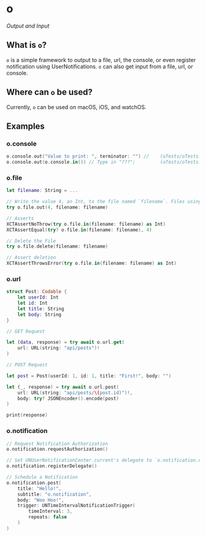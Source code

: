 # o

*Output and Input*

## What is `o`?

`o` is a simple framework to output to a file, url, the console, or even register notification using UserNotifications. `o` can also get input from a file, url, or console.

## Where can `o` be used?

Currently, `o` can be used on macOS, iOS, and watchOS. 

## Examples

### o.console
```swift
o.console.out("Value to print: ", terminator: "") //    (oTests/oTests.swift@7) [testExample()]: Value to print:
o.console.out(o.console.in()) // Type in "???";         (oTests/oTests.swift@8) [testExample()]: Optional("???")
```

### o.file
```swift
let filename: String = ...

// Write the value 4, an Int, to the file named `filename`. Files using o.file are base64Encoded.
try o.file.out(4, filename: filename)

// Asserts
XCTAssertNoThrow(try o.file.in(filename: filename) as Int)
XCTAssertEqual(try? o.file.in(filename: filename), 4)

// Delete the File
try o.file.delete(filename: filename)

// Assert deletion
XCTAssertThrowsError(try o.file.in(filename: filename) as Int)
```

### o.url
```swift
struct Post: Codable {
    let userId: Int
    let id: Int
    let title: String
    let body: String
}

// GET Request

let (data, response) = try await o.url.get(
    url: URL(string: "api/posts")!
)

// POST Request

let post = Post(userId: 1, id: 1, title: "First!", body: "")

let (_, response) = try await o.url.post(
    url: URL(string: "api/posts/\(post.id)")!,
    body: try? JSONEncoder().encode(post)
)

print(response)
```

### o.notification
```swift
// Request Notification Authorization 
o.notification.requestAuthorization()

// Set UNUserNotificationCenter.current's delegate to `o.notification.delegate`
o.notification.registerDelegate()

// Schedule a Notification
o.notification.post(
    title: "Hello!",
    subtitle: "o.notification",
    body: "Woo Hoo!",
    trigger: UNTimeIntervalNotificationTrigger(
        timeInterval: 3,
        repeats: false
    )
)
```
